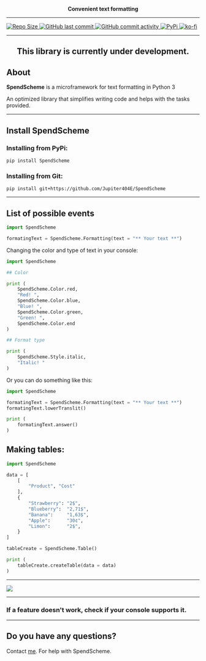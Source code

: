 <p align="center">
  <b>
    Convenient text formatting
  </b>
</p>

<hr>

<a href="https://github.com/Jupiter404E/SpendScheme/" tabindex="-1">
<img src="https://img.shields.io/github/repo-size/Jupiter404E/SpendScheme?style=for-the-badge" alt="Repo Size"/>
</a>
<a href="https://github.com/Jupiter404E/SpendScheme/" tabindex="-1">
<img src="https://img.shields.io/github/last-commit/Jupiter404E/SpendScheme?style=for-the-badge" alt="GitHub last commit"/>
</a>
<a href="https://github.com/Jupiter404E/SpendScheme/" tabindex="-1">
<img src="https://img.shields.io/github/commit-activity/m/Jupiter404E/SpendScheme?style=for-the-badge" alt="GitHub commit activity"/>
</a>
<a href="https://pypi.org/project/SpendScheme/">
<img src="https://img.shields.io/badge/Page-PyPi-lightgrey?style=for-the-badge" alt="PyPi"/>
</a>
<a href="https://ko-fi.com/Jupiter404E">
<img src="https://img.shields.io/badge/Buy%20me-a%20coffee-ff69b4?style=for-the-badge", alt="ko-fi"/>
</a>

<hr>

<h2 align="center">
This library is currently under development.
</h2>

## About
<strong>SpendScheme</strong> is a microframework for text formatting in Python 3

An optimized library that simplifies writing code and helps with the tasks provided.

---
## Install SpendScheme

### Installing from PyPi:
```commandline
pip install SpendScheme
```
### Installing from Git:
```commandline
pip install git+https://github.com/Jupiter404E/SpendScheme
```

---

## List of possible events

```python
import SpendScheme

formatingText = SpendScheme.Formatting(text = "** Your text **")
```

Changing the color and type of text in your console:

```python
import SpendScheme

## Color

print (
    SpendScheme.Color.red,
    "Red! ",
    SpendScheme.Color.blue,
    "Blue! ",
    SpendScheme.Color.green,
    "Green! ",
    SpendScheme.Color.end
)

## Format type

print (
    SpendScheme.Style.italic,
    "Italic! "
)
```

Or you can do something like this:

```python
import SpendScheme

formatingText = SpendScheme.Formatting(text = "** Your text **")
formatingText.lowerTranslit()

print (
    formatingText.answer()
)
```

## Making tables:

```python
import SpendScheme

data = [
    [
        "Product", "Cost"
    ],
    {
        "Strawberry": "2$",
        "Blueberry":  "2,71$",
        "Banana":     "1,63$",
        "Apple":      "30¢", 
        "Limon":      "2$",
    }
]

tableCreate = SpendScheme.Table()

print (
    tableCreate.createTable(data = data)
)
```

---

<a href="https://github.com/Jupiter404E/SpendScheme/graphs/contributors">
  <img src="https://contrib.rocks/image?repo=Jupiter404E/SpendScheme" />
</a>

---
### If a feature doesn't work, check if your console supports it.
---

## Do you have any questions?

Сontact [me](https://discord.gg/). For help with SpendScheme.
